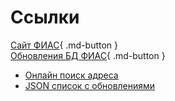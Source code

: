 # Ссылки

[Сайт ФИАС](https://fias.nalog.ru){ .md-button }  
[Обновления БД ФИАС](https://fias.nalog.ru/Updates){ .md-button }  

* [Онлайн поиск адреса](https://dadata.ru/suggestions/#address)
* [JSON список с обновлениями](https://fias.nalog.ru/WebServices/Public/GetAllDownloadFileInfo)
